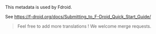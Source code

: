 This metadata is used by Fdroid.

See https://f-droid.org/docs/Submitting_to_F-Droid_Quick_Start_Guide/

> Feel free to add more translations !  We welcome merge requests.